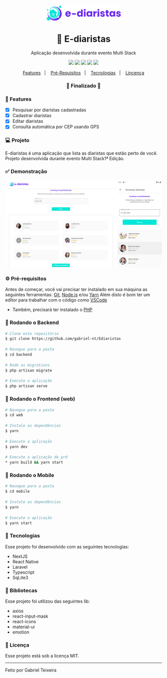 <p align="center">
  <img src="https://github.com/gabriel-nt/Ediaristas/blob/master/frontend/public/img/logos/logo.svg" alt="logo" height="50"/>
</p>

<h1 align="center">
    🚀 E-diaristas
</h1>

<p align="center">Aplicação desenvolvida durante evento Multi Stack</p>

<p align="center">
  <img src="https://img.shields.io/static/v1?label=laravel&message=8.0.0&color=orange&logo=laravel" />
  <img src="https://img.shields.io/static/v1?label=next&message=10.0.0&color=black&logo=next.js" />
  <img src="https://img.shields.io/static/v1?label=react%20native&message=41.0.0&color=0088CC&logo=reactos" />
  <img src="https://img.shields.io/badge/last%20commit-june-important" />
  <img src="https://img.shields.io/badge/license-MIT-success"/>
</p>

<p align="center">
  <a href="#-features">Features</a>&nbsp;&nbsp;&nbsp;|&nbsp;&nbsp;&nbsp;
  <a href="#-pré-requisitos">Pré-Requisitos</a>&nbsp;&nbsp;&nbsp;|&nbsp;&nbsp;&nbsp;
  <a href="#-tecnologias">Tecnologias</a>&nbsp;&nbsp;&nbsp;|&nbsp;&nbsp;&nbsp;
  <a href="#-licença">Lincença</a>
</p>

<h3 align="center"> 
🚧  Finalizado  🚧
</h3>

### 📎 Features 

- [x] Pesquisar por diaristas cadastradas
- [x] Cadastrar diaristas
- [x] Editar diaristas
- [x] Consulta automática por CEP usando GPS

### 💻 Projeto

E-diaristas é uma aplicação que lista as diaristas que estão perto de você. Projeto desenvolvida durante evento Multi Stack1ª Edição. 

### ✅ Demonstração
<img src="https://github.com/gabriel-nt/Ediaristas/blob/master/frontend/public/img/app.png" />

### ⚙ Pré-requisitos

Antes de começar, você vai precisar ter instalado em sua máquina as seguintes ferramentas:
[Git](https://git-scm.com), [Node.js](https://nodejs.org/en/) e/ou [Yarn](https://https://yarnpkg.com/) 
Além disto é bom ter um editor para trabalhar com o código como [VSCode](https://code.visualstudio.com/)
* Também, precisará ter instalado o [PHP](https://www.php.net/)

### 📙 Rodando o Backend

```bash
# Clone este repositório
$ git clone https://github.com/gabriel-nt/Ediaristas

# Navegue para a pasta
$ cd backend

# Rode as migrations
$ php artisan migrate

# Execute a aplicação
$ php artisan serve
```

### 📗 Rodando o Frontend (web)

```bash
# Navegue para a pasta
$ cd web

# Instale as dependências
$ yarn

# Execute a aplicação
$ yarn dev

# Execute a aplicação de prd
* yarn build && yarn start
```

### 📘 Rodando o Mobile

```bash
# Navegue para a pasta
$ cd mobile

# Instale as dependências
$ yarn

# Execute a aplicação
$ yarn start
```

### 🚀 Tecnologias

Esse projeto foi desenvolvido com as seguintes tecnologias:

- NextJS
- React Native
- Laravel
- Typescript
- SqLite3

### 📕 Bibliotecas

Esse projeto foi utilizou das seguintes lib:

- axios
- react-input-mask
- react-icons
- material-ui
- emotion

### 📝 Licença

Esse projeto está sob a licença MIT.

<hr/>

Feito por Gabriel Teixeira

